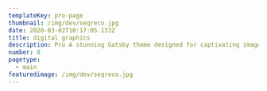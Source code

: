 ```yaml
---
templateKey: pro-page
thumbnail: /img/dev/seqreco.jpg
date: 2020-03-02T10:17:05.133Z
title: digital graphics
description: Pro A stunning Gatsby theme designed for captivating image-centric websites, perfect for photographers, portfolios, and more.
number: 8
pagetype:
  - main
featuredimage: /img/dev/seqreco.jpg
---
```

